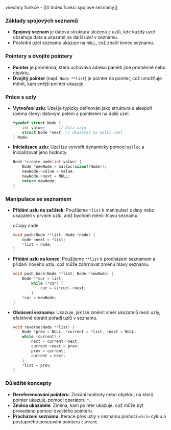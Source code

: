 všechny funkce - [[0 Index funkcí spojové seznamy]]
### Základy spojových seznamů

- **Spojový seznam** je datová struktura složená z uzlů, kde každý uzel obsahuje data a ukazatel na další uzel v seznamu.
- Poslední uzel seznamu ukazuje na `NULL`, což značí konec seznamu.

### Pointery a dvojité pointery

- **Pointer** je proměnná, která uchovává adresu paměti jiné proměnné nebo objektu.
- **Dvojitý pointer** (např. `Node **list`) je pointer na pointer, což umožňuje měnit, kam vnější pointer ukazuje.

### Práce s uzly

- **Vytvoření uzlu**: Uzel je typicky definován jako struktura s alespoň dvěma členy: datovým polem a pointerem na další uzel.
    
    ```c 
    typedef struct Node {     
	    int value;      // Data uzlu     
	    struct Node *next; // Ukazatel na další uzel
	} Node;
    ```
    
- **Inicializace uzlu**: Uzel lze vytvořit dynamicky pomocí `malloc` a inicializovat jeho hodnoty.
    
    ```c
    Node *create_node(int value) {
	    Node *newNode = malloc(sizeof(Node));
	    newNode->value = value;
	    newNode->next = NULL;
	    return newNode; 
	}
    ```
    

### Manipulace se seznamem

- **Přidání uzlu na začátek**: Použijeme `*list` k manipulaci s daty nebo ukazateli v prvním uzlu, aniž bychom měnili hlavu seznamu.
    
    cCopy code
    
    ```c
    void push(Node **list, Node *node) {     
	    node->next = *list;     
	    *list = node; 
	}
    ```

    
- **Přidání uzlu na konec**: Použijeme `**list` k procházení seznamem a přidání nového uzlu, což může zahrnovat změnu hlavy seznamu.
    
    ```c
    void push_back(Node **list, Node *newNode) {     
	    Node **cur = list;     
		    while (*cur) {         
			    cur = &(*cur)->next;     
			}     
		*cur = newNode; 
	}
    ```
    
- **Obrácení seznamu**: Ukazuje, jak lze změnit směr ukazatelů mezi uzly, efektivně obrátit pořadí uzlů v seznamu.
    
    ```c
	void reverse(Node **list) {     
		Node *prev = NULL, *current = *list, *next = NULL;     
		while (current) {         
			next = current->next;         
			current->next = prev;         
			prev = current;         
			current = next;     
		}     
		*list = prev; 
	}
	```
    

### Důležité koncepty

- **Dereferencování pointeru**: Získání hodnoty nebo objektu, na který pointer ukazuje, pomocí operátoru `*`.
- **Změna ukazatele**: Změna, kam pointer ukazuje, což může být provedeno pomocí dvojitého pointeru.
- **Procházení seznamu**: Iterace přes uzly v seznamu pomocí `while` cyklu a postupného posouvání pointeru `current`.